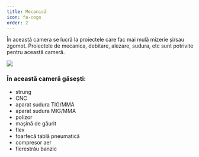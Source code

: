 ```yaml
---
title: Mecanică
icon: fa-cogs
order: 2
---
```


În această camera se lucră la proiectele care fac mai mulă mizerie și/sau zgomot. Proiectele de mecanica, debitare,
alezare, sudura, etc sunt potrivite pentru această cameră.

<a href="{{- 'assets/images/camere/mecanica.jpg' | relative_url -}}" data-lightbox="camere" class="right">
	<img src="{{- 'assets/images/camere/mecanica_thumb.jpg' | relative_url -}}" />
</a>

### În această cameră găsești:

 - strung
 - CNC
 - aparat sudura TIG/MMA
 - aparat sudura MIG/MMA
 - polizor
 - mașină de găurit
 - flex
 - foarfecă tablă pneumatică
 - compresor aer
 - fierestrău banzic

